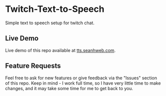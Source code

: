 # Twitch-Text-to-Speech

Simple text to speech setup for twitch chat. 

## Live Demo

Live demo of this repo available at [tts.seanhweb.com](https://tts.seanhweb.com). 

## Feature Requests 

Feel free to ask for new features or give feedback via the "Issues" section of this repo. Keep in mind - I work full time, so I have very little time to make changes, and it may take some time for me to get back to you. 
